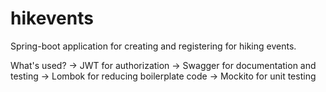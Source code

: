 # hikevents
 Spring-boot application for creating and registering for hiking events.

What's used?
-> JWT for authorization
-> Swagger for documentation and testing
-> Lombok for reducing boilerplate code
-> Mockito for unit testing
